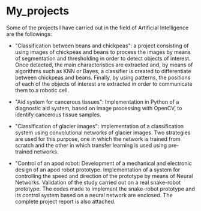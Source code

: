 # My_projects
Some of the projects I have carried out in the field of Artificial Intelligence are the followings:

- "Classification between beans and chickpeas": a project consisting of using images of chickpeas and beans to process the images by means of segmentation and thresholding in order to detect objects of interest. Once detected, the main characteristics are extracted and, by means of algorithms such as KNN or Bayes, a classifier is created to differentiate between chickpeas and beans. Finally, by using patterns, the positions of each of the objects of interest are extracted in order to communicate them to a robotic cell.

- "Aid system for cancerous tissues": Implementation in Python of a diagnostic aid system, based on image processing with OpenCV, to identify cancerous tissue samples.

- "Classification of glacier images": implementation of a classification system using convolutional networks of glacier images. Two strategies are used for this purpose, one in which the network is trained from scratch and the other in which transfer learning is used using pre-trained networks.

- "Control of an apod robot: Development of a mechanical and electronic design of an apod robot prototype. Implementation of a system for controlling the speed and direction of the prototype by means of Neural Networks. Validation of the study carried out on a real snake-robot prototype. The codes made to implement the snake-robot prototype and its control system based on a neural network are enclosed. The complete project report is also attached.

